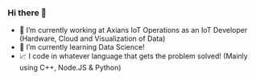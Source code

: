 ### Hi there 👋



- 🔭 I’m currently working at Axians IoT Operations as an IoT Developer (Hardware, Cloud and Visualization of Data)
- 🌱 I’m currently learning Data Science!
- 📈 I code in whatever language that gets the problem solved! (Mainly using C++, Node.JS & Python) 
